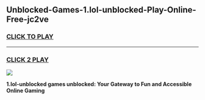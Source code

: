 
## Unblocked-Games-1.lol-unblocked-Play-Online-Free-jc2ve
<h3>
<a href="https://premium76.site?title=1.lol-unblocked&ref=26A">CLICK TO PLAY</a></h3>
<hr>

<h3>
<a href="https://premium76.site?title=1.lol-unblocked&ref=26A">CLICK 2 PLAY</a>
  
</h3>

<a href="https://premium76.site?title=1.lol-unblocked&ref=26A"><img src="https://clearcache.store/games.png"></a>


**1.lol-unblocked games unblocked: Your Gateway to Fun and Accessible Online Gaming**
